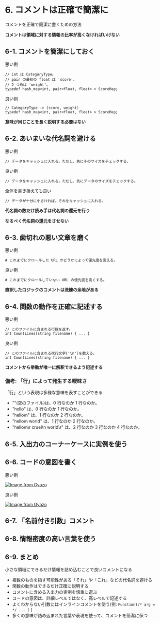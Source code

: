 # 6. コメントは正確で簡潔に

コメントを正確で簡潔に書くための方法

**コメントは領域に対する情報の比率が高くなければいけない**

## 6-1. コメントを簡潔にしておく

悪い例

```
// int は CategoryType。
// pair の最初の float は 'score'。
// 2 つめは 'weight'。
typedef hash_map<int, pair<float, float> > ScoreMap;
```

良い例

```
// CategoryType -> (score, weight)
typedef hash_map<int, pair<float, float> > ScoreMap;
```

**意味が同じことを長く説明する必要はない**

## 6-2. あいまいな代名詞を避ける

悪い例

```
// データをキャッシュに入れる。ただし、先にそのサイズをチェックする。
```

良い例

```
// データをキャッシュに入れる。ただし、先にデータのサイズをチェックする。
```

全体を書き換えても良い

```
// データが十分に小さければ、それをキャッシュに入れる。
```

**代名詞の数だけ読み手は代名詞の還元を行う**

**なるべく代名詞の還元をさせない**

## 6-3. 歯切れの悪い文章を磨く

悪い例

```
# これまでにクロールした URL かどうかによって優先度を変える。
```

良い例

```
# これまでにクロールしていない URL の優先度を高くする。
```

**直訳したロジックのコメントは洗練の余地がある**

## 6-4. 関数の動作を正確に記述する

悪い例

```
// このファイルに含まれる行数を返す。 
int CountLines(string filename) { ... }
```

良い例

```
// このファイルに含まれる改行文字('\n')を数える。 
int CountLines(string filename) { ... }
```

**コメントから挙動が唯一に解釈できるよう記述する**

### 備考: 「行」によって発生する曖昧さ

「行」という表現は多様な意味を表すことができる

* ""(空のファイル)は、0 行なのか 1 行なのか。
* "hello" は、0 行なのか 1 行なのか。
* "hello\n" は、1 行なのか 2 行なのか。
* "hello\n world" は、1 行なのか 2 行なのか。
* "hello\n\r cruel\n world\r" は、2 行なのか 3 行なのか 4 行なのか。



## 6-5. 入出力のコーナーケースに実例を使う

## 6-6. コードの意図を書く

悪い例

[![Image from Gyazo](https://i.gyazo.com/3e4ba131f09b2d8ce1f6abd653d50c8d.png)](https://gyazo.com/3e4ba131f09b2d8ce1f6abd653d50c8d)

良い例

[![Image from Gyazo](https://i.gyazo.com/e28552dff4d01aac430e3ff2d3903f26.png)](https://gyazo.com/e28552dff4d01aac430e3ff2d3903f26)

## 6-7. 「名前付き引数」コメント



## 6-8. 情報密度の高い言葉を使う

## 6-9. まとめ

小さな領域にできるだけ情報を詰め込むことで良いコメントになる

* 複数のものを指す可能性がある「それ」や「これ」などの代名詞を避ける
* 関数の動作はできるだけ正確に説明する
* コメントに含める入出力の実例を慎重に選ぶ
* コードの意図は、詳細レベルではなく、高レベルで記述する
* よくわからない引数にはインラインコメントを使う(例: `Function(/* arg = */ ... )` )
* 多くの意味が詰め込まれた言葉や表現を使って、コメントを簡潔に保つ

